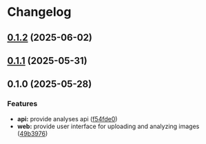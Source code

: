 # Changelog

## [0.1.2](https://github.com/chunkai1312/cisense/compare/v0.1.1...v0.1.2) (2025-06-02)

## [0.1.1](https://github.com/chunkai1312/cisense/compare/v0.1.0...v0.1.1) (2025-05-31)

## 0.1.0 (2025-05-28)

### Features

* **api:** provide analyses api ([f54fde0](https://github.com/chunkai1312/cisense/commit/f54fde05d0ddc114a8045d313e75f2701652c7c3))
* **web:** provide user interface for uploading and analyzing images ([49b3976](https://github.com/chunkai1312/cisense/commit/49b3976ff8751e49d1ff2e3812f830d614651994))

